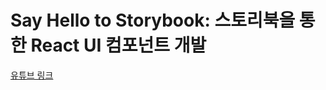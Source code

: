 # Say Hello to Storybook: 스토리북을 통한 React UI 컴포넌트 개발

[유튜브 링크](https://www.youtube.com/watch?v=jc9xKzdkYDg)
